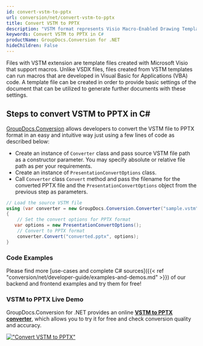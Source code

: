 ```yaml
---
id: convert-vstm-to-pptx
url: conversion/net/convert-vstm-to-pptx
title: Convert VSTM to PPTX
description: "VSTM format represents Visio Macro-Enabled Drawing Template with .vstm extension. Learn how to convert VSTM to PPTX file programmatically in C# language using GroupDocs.Conversion for .NET library."
keywords: Convert VSTM to PPTX in C#
productName: GroupDocs.Conversion for .NET
hideChildren: False
---
```


Files with VSTM extension are template files created with Microsoft Visio that support macros. Unlike VSDX files, files created from VSTM templates can run macros that are developed in Visual Basic for Applications (VBA) code. A template file can be created in order to provide basic settings of the document that can be utilized to generate further documents with these settings.

## Steps to convert VSTM to PPTX in C#

[GroupDocs.Conversion](https://products.groupdocs.com/conversion/net) allows developers to convert the VSTM file to PPTX format in an easy and intuitive way just using a few lines of code as described below:

* Create an instance of `Converter` class and pass source VSTM file path as a constructor parameter. You may specify absolute or relative file path as per your requirements. 
* Create an instance of `PresentationConvertOptions` class.
* Call `Converter` class `Convert` method and pass the filename for the converted PPTX file and the `PresentationConvertOptions` object from the previous step as parameters.

```csharp
// Load the source VSTM file
using (var converter = new GroupDocs.Conversion.Converter("sample.vstm"))
{
    // Set the convert options for PPTX format
   var options = new PresentationConvertOptions();
    // Convert to PPTX format
    converter.Convert("converted.pptx", options);
}
```

### Code Examples

Please find more [use-cases and complete C# sources]({{< ref "conversion/net/developer-guide/examples-and-demos.md" >}}) of our backend and frontend examples and try them for free!

### VSTM to PPTX Live Demo

GroupDocs.Conversion for .NET provides an online [**VSTM to PPTX converter**](https://products.groupdocs.app/conversion/vstm-to-pptx), which allows you to try it for free and check conversion quality and accuracy.

[!["Convert VSTM to PPTX"](conversion/net/images/convert-to-pptx/convert-vstm-to-pptx.png)](https://products.groupdocs.app/conversion/vstm-to-pptx)